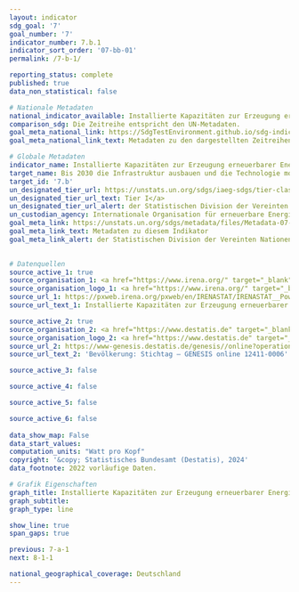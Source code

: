 ```yaml
---
layout: indicator    
sdg_goal: '7'    
goal_number: '7'    
indicator_number: 7.b.1    
indicator_sort_order: '07-bb-01'    
permalink: /7-b-1/    

reporting_status: complete    
published: true    
data_non_statistical: false    

# Nationale Metadaten    
national_indicator_available: Installierte Kapazitäten zur Erzeugung erneuerbarer Energie    
comparison_sdg: Die Zeitreihe entspricht den UN-Metadaten.    
goal_meta_national_link: https://SdgTestEnvironment.github.io/sdg-indicators/public/Meta/7.b.1.pdf
goal_meta_national_link_text: Metadaten zu den dargestellten Zeitreihen    

# Globale Metadaten    
indicator_name: Installierte Kapazitäten zur Erzeugung erneuerbarer Energie in Entwicklungsländern und entwickelten Ländern (in Watt pro Kopf)    
target_name: Bis 2030 die Infrastruktur ausbauen und die Technologie modernisieren, um in den Entwicklungsländern und insbesondere in den am wenigsten entwickelten Ländern, den kleinen Inselentwicklungsländern und den Binnenentwicklungsländern im Einklang mit ihren jeweiligen Unterstützungsprogrammen moderne und nachhaltige Energiedienstleistungen für alle bereitzustellen    
target_id: '7.b'    
un_designated_tier_url: https://unstats.un.org/sdgs/iaeg-sdgs/tier-classification/'    
un_designated_tier_url_text: Tier I</a>    
un_designated_tier_url_alert: der Statistischen Division der Vereinten Nationen    
un_custodian_agency: Internationale Organisation für erneuerbare Energien (IRENA)    
goal_meta_link: https://unstats.un.org/sdgs/metadata/files/Metadata-07-0b-01.pdf    
goal_meta_link_text: Metadaten zu diesem Indikator    
goal_meta_link_alert: der Statistischen Division der Vereinten Nationen    
    

# Datenquellen
source_active_1: true
source_organisation_1: <a href="https://www.irena.org/" target="_blank"> Internationale Organisation für erneuerbare Energien </a>
source_organisation_logo_1: <a href="https://www.irena.org/" target="_blank"><img src="https://sdg-indikatoren.de/public/OrgImgDe/irena.png" alt="Logo irena" style="height:60px; width:148px"/></a>
source_url_1: https://pxweb.irena.org/pxweb/en/IRENASTAT/IRENASTAT__Power%20Capacity%20and%20Generation/Country_ELECSTAT_2024_H1.px/
source_url_text_1: Installierte Kapazitäten zur Erzeugung erneuerbarer Energie (nicht auf Deutsch verfügbar)

source_active_2: true
source_organisation_2: <a href="https://www.destatis.de" target="_blank"> Statistisches Bundesamt (Destatis) </a>
source_organisation_logo_2: <a href="https://www.destatis.de" target="_blank"><img src="https://sdg-indikatoren.de/public/OrgImgDe/destatis.png" alt="Logo destatis" style="height:60px; width:148px"/></a>
source_url_2: https://www-genesis.destatis.de/genesis//online?operation=table&code=12411-0006
source_url_text_2: 'Bevölkerung: Stichtag – GENESIS online 12411-0006'

source_active_3: false

source_active_4: false

source_active_5: false

source_active_6: false
    
data_show_map: False    
data_start_values:     
computation_units: "Watt pro Kopf"    
copyright: '&copy; Statistisches Bundesamt (Destatis), 2024'    
data_footnote: 2022 vorläufige Daten.    

# Grafik Eigenschaften    
graph_title: Installierte Kapazitäten zur Erzeugung erneuerbarer Energie
graph_subtitle:     
graph_type: line    

show_line: true
span_gaps: true    

previous: 7-a-1    
next: 8-1-1    

national_geographical_coverage: Deutschland    
---
```


<span></span>